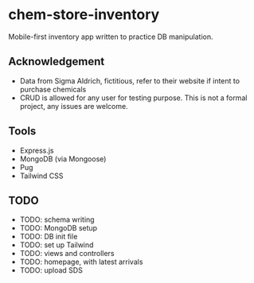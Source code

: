 # chem-store-inventory

Mobile-first inventory app written to practice DB manipulation.

## Acknowledgement

- Data from Sigma Aldrich, fictitious, refer to their website if intent to
  purchase chemicals
- CRUD is allowed for any user for testing purpose. This is not a formal
  project, any issues are welcome.

## Tools

- Express.js
- MongoDB (via Mongoose)
- Pug
- Tailwind CSS

## TODO

- TODO: schema writing
- TODO: MongoDB setup
- TODO: DB init file
- TODO: set up Tailwind
- TODO: views and controllers
- TODO: homepage, with latest arrivals
- TODO: upload SDS
